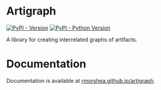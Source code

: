 # Artigraph

[![PyPI - Version](https://img.shields.io/pypi/v/artigraph.svg)](https://pypi.org/project/artigraph)
[![PyPI - Python Version](https://img.shields.io/pypi/pyversions/artigraph.svg)](https://pypi.org/project/artigraph)

A library for creating interrelated graphs of artifacts.

# Documentation

Documentation is available at
[rmorshea.github.io/artigraph](https://rmorshea.github.io/artigraph).
